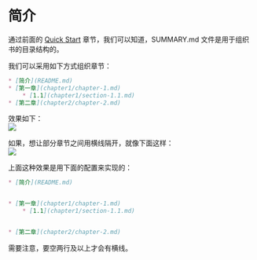 # 简介
通过前面的 [Quick Start](../chapter2/2.quick-start.md) 章节，我们可以知道，SUMMARY.md 文件是用于组织书的目录结构的。

我们可以采用如下方式组织章节：
``` markdown
* [简介](README.md)
* [第一章](chapter1/chapter-1.md)
    * [1.1](chapter1/section-1.1.md)
* [第二章](chapter2/chapter-2.md)
```
效果如下：  
![](http://img.zhaohaodong.com/gitbook-introduction/gitbook-default-summary.png)

如果，想让部分章节之间用横线隔开，就像下面这样：  
![](http://img.zhaohaodong.com/gitbook-introduction/gitbook-line-summary.png)

上面这种效果是用下面的配置来实现的：
``` markdown
* [简介](README.md)


* [第一章](chapter1/chapter-1.md)
    * [1.1](chapter1/section-1.1.md)


* [第二章](chapter2/chapter-2.md)
```
需要注意，要空两行及以上才会有横线。